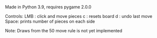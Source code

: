 
Made in Python 3.9, requires pygame 2.0.0

Controls:
LMB : click and move pieces
c : resets board
d : undo last move
Space: prints number of pieces on each side

Note: Draws from the 50 move rule is not yet implemented
